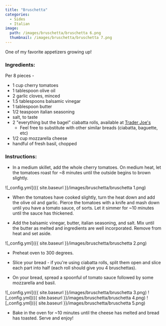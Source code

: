 ```yaml
---
title: "Bruschetta"
categories:
  - Sides
  - Italian
image:
  path: /images/bruschetta/bruschetta 6.png
  thumbnail: /images/bruschetta/bruschetta 7.png
---
```


One of my favorite appetizers growing up!

### Ingredients:

Per 8 pieces - 

* 1 cup cherry tomatoes
* 1 tablespoon olive oil
* 2 garlic cloves, minced
* 1.5 tablespoons balsamic vinegar
* 1 tablespoon butter
* 1/2 teaspoon italian seasoning
* salt, to taste
* 2 "everything but the bagel" ciabatta rolls, available at [Trader Joe's](https://www.traderjoes.com/digin/post/everything-ciabatta-rolls)
  - Feel free to substitute with other similar breads (ciabatta, baguette, etc)
* 1/2 cup mozzarella cheese
* handful of fresh basil, chopped


### Instructions:

* In a medium skillet, add the whole cherry tomatoes. On medium heat, let the tomatoes roast for ~8 minutes until the outside begins to brown slightly.

![_config.yml]({{ site.baseurl }}/images/bruschetta/bruschetta 1.png)

* When the tomatoes have cooked slightly, turn the heat down and add the olive oil and garlic. Pierce the tomatoes with a knife and mash down until you have a tomato sauce, of sorts. Let it simmer for ~10 minutes until the sauce has thickened.

* Add the balsamic vinegar, butter, italian seasoning, and salt. Mix until the butter as melted and ingredients are well incorporated. Remove from heat and set aside.

![_config.yml]({{ site.baseurl }}/images/bruschetta/bruschetta 2.png)

* Preheat oven to 300 degrees.

* Slice your bread - if you're using ciabatta rolls, split them open and slice each part into half (each roll should give you 4 bruschettas). 

* On your bread, spread a spoonful of tomato sauce followed by some mozzarella and basil.

![_config.yml]({{ site.baseurl }}/images/bruschetta/bruschetta 3.png)
![_config.yml]({{ site.baseurl }}/images/bruschetta/bruschetta 4.png)
![_config.yml]({{ site.baseurl }}/images/bruschetta/bruschetta 5.png)

* Bake in the oven for ~10 minutes until the cheese has melted and bread has toasted. Serve and enjoy!
